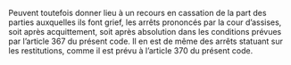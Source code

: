 Peuvent toutefois donner lieu à un recours en cassation de la part des parties auxquelles ils font grief, les arrêts prononcés par la cour d’assises, soit après acquittement, soit après absolution dans les conditions prévues par l’article 367 du présent code.
Il en est de même des arrêts statuant sur les restitutions, comme il est prévu à l’article 370 du présent code.